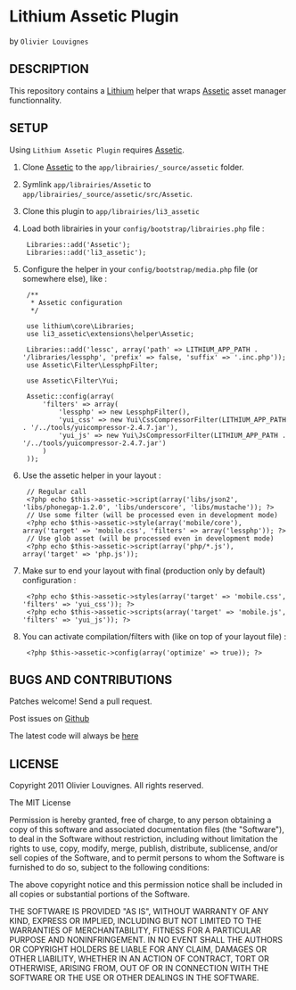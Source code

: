 # Lithium Assetic Plugin #
by `Olivier Louvignes`

## DESCRIPTION ##

This repository contains a [Lithium](https://github.com/UnionOfRAD/lithium) helper that wraps [Assetic](https://github.com/kriswallsmith/assetic) asset manager functionnality.

## SETUP ##

Using `Lithium Assetic Plugin` requires [Assetic](https://github.com/kriswallsmith/assetic).

1. Clone [Assetic](https://github.com/kriswallsmith/assetic) to the `app/librairies/_source/assetic` folder.
2. Symlink `app/librairies/Assetic` to `app/librairies/_source/assetic/src/Assetic`.
2. Clone this plugin to `app/librairies/li3_assetic`
3. Load both librairies in your `config/bootstrap/librairies.php` file :

		Libraries::add('Assetic');
		Libraries::add('li3_assetic');

4. Configure the helper in your `config/bootstrap/media.php` file (or somewhere else), like :

		/**
		 * Assetic configuration
		 */

		use lithium\core\Libraries;
		use li3_assetic\extensions\helper\Assetic;

		Libraries::add('lessc', array('path' => LITHIUM_APP_PATH . '/libraries/lessphp', 'prefix' => false, 'suffix' => '.inc.php'));
		use Assetic\Filter\LessphpFilter;

		use Assetic\Filter\Yui;

		Assetic::config(array(
			'filters' => array(
				'lessphp' => new LessphpFilter(),
				'yui_css' => new Yui\CssCompressorFilter(LITHIUM_APP_PATH . '/../tools/yuicompressor-2.4.7.jar'),
				'yui_js' => new Yui\JsCompressorFilter(LITHIUM_APP_PATH . '/../tools/yuicompressor-2.4.7.jar')
			)
		));

5. Use the assetic helper in your layout :

		// Regular call
		<?php echo $this->assetic->script(array('libs/json2', 'libs/phonegap-1.2.0', 'libs/underscore', 'libs/mustache')); ?>
		// Use some filter (will be processed even in development mode)
		<?php echo $this->assetic->style(array('mobile/core'), array('target' => 'mobile.css', 'filters' => array('lessphp')); ?>
		// Use glob asset (will be processed even in development mode)
		<?php echo $this->assetic->script(array('php/*.js'), array('target' => 'php.js'));

6. Make sur to end your layout with final (production only by default) configuration :

		<?php echo $this->assetic->styles(array('target' => 'mobile.css', 'filters' => 'yui_css')); ?>
		<?php echo $this->assetic->scripts(array('target' => 'mobile.js', 'filters' => 'yui_js')); ?>

7. You can activate compilation/filters with (like on top of your layout file) :

		<?php $this->assetic->config(array('optimize' => true)); ?>


## BUGS AND CONTRIBUTIONS ##

Patches welcome! Send a pull request.

Post issues on [Github](http://github.com/mgcrea/li3_assetic/issues)

The latest code will always be [here](http://github.com/mgcrea/li3_assetic)

## LICENSE ##

Copyright 2011 Olivier Louvignes. All rights reserved.

The MIT License

Permission is hereby granted, free of charge, to any person obtaining a copy of this software and associated documentation files (the "Software"), to deal in the Software without restriction, including without limitation the rights to use, copy, modify, merge, publish, distribute, sublicense, and/or sell copies of the Software, and to permit persons to whom the Software is furnished to do so, subject to the following conditions:

The above copyright notice and this permission notice shall be included in all copies or substantial portions of the Software.

THE SOFTWARE IS PROVIDED "AS IS", WITHOUT WARRANTY OF ANY KIND, EXPRESS OR IMPLIED, INCLUDING BUT NOT LIMITED TO THE WARRANTIES OF MERCHANTABILITY, FITNESS FOR A PARTICULAR PURPOSE AND NONINFRINGEMENT. IN NO EVENT SHALL THE AUTHORS OR COPYRIGHT HOLDERS BE LIABLE FOR ANY CLAIM, DAMAGES OR OTHER LIABILITY, WHETHER IN AN ACTION OF CONTRACT, TORT OR OTHERWISE, ARISING FROM, OUT OF OR IN CONNECTION WITH THE SOFTWARE OR THE USE OR OTHER DEALINGS IN THE SOFTWARE.
